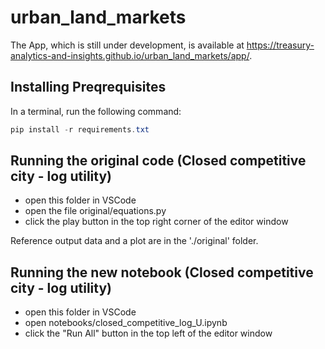 # urban_land_markets

The App, which is still under development, is available at https://treasury-analytics-and-insights.github.io/urban_land_markets/app/.

## Installing Preqrequisites

In a terminal, run the following command:

```powershell
pip install -r requirements.txt
```

## Running the original code (Closed competitive city - log utility)

 - open this folder in VSCode
 - open the file original/equations.py
 - click the play button in the top right corner of the editor window

 Reference output data and a plot are in the './original' folder.

 ## Running the new notebook (Closed competitive city - log utility)

 - open this folder in VSCode
 - open notebooks/closed_competitive_log_U.ipynb
 - click the "Run All" button in the top left of the editor window
